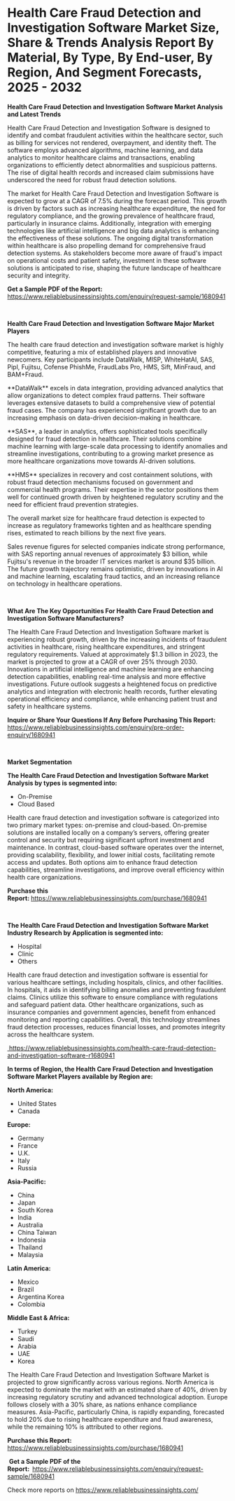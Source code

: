 <p><h1>Health Care Fraud Detection and Investigation Software Market Size, Share & Trends Analysis Report By Material, By Type, By End-user, By Region, And Segment Forecasts, 2025 - 2032</h1></p><p><strong>Health Care Fraud Detection and Investigation Software Market Analysis and Latest Trends</strong></p>
<p><p>Health Care Fraud Detection and Investigation Software is designed to identify and combat fraudulent activities within the healthcare sector, such as billing for services not rendered, overpayment, and identity theft. The software employs advanced algorithms, machine learning, and data analytics to monitor healthcare claims and transactions, enabling organizations to efficiently detect abnormalities and suspicious patterns. The rise of digital health records and increased claim submissions have underscored the need for robust fraud detection solutions.</p><p>The market for Health Care Fraud Detection and Investigation Software is expected to grow at a CAGR of 7.5% during the forecast period. This growth is driven by factors such as increasing healthcare expenditure, the need for regulatory compliance, and the growing prevalence of healthcare fraud, particularly in insurance claims. Additionally, integration with emerging technologies like artificial intelligence and big data analytics is enhancing the effectiveness of these solutions. The ongoing digital transformation within healthcare is also propelling demand for comprehensive fraud detection systems. As stakeholders become more aware of fraud's impact on operational costs and patient safety, investment in these software solutions is anticipated to rise, shaping the future landscape of healthcare security and integrity.</p></p>
<p><strong>Get a Sample PDF of the Report:&nbsp;</strong> <a href="https://www.reliablebusinessinsights.com/enquiry/request-sample/1680941?utm_campaign=2224&utm_medium=2&utm_source=Github&utm_content=ia&utm_term=24032025&utm_id=health-care-fraud-detection-and-investigation-software">https://www.reliablebusinessinsights.com/enquiry/request-sample/1680941</a></p>
<p>&nbsp;</p>
<p><strong>Health Care Fraud Detection and Investigation Software Major Market Players</strong></p>
<p><p>The health care fraud detection and investigation software market is highly competitive, featuring a mix of established players and innovative newcomers. Key participants include DataWalk, MISP, WhiteHatAI, SAS, Pipl, Fujitsu, Cofense PhishMe, FraudLabs Pro, HMS, Sift, MinFraud, and BAM+Fraud. </p><p>**DataWalk** excels in data integration, providing advanced analytics that allow organizations to detect complex fraud patterns. Their software leverages extensive datasets to build a comprehensive view of potential fraud cases. The company has experienced significant growth due to an increasing emphasis on data-driven decision-making in healthcare.</p><p>**SAS**, a leader in analytics, offers sophisticated tools specifically designed for fraud detection in healthcare. Their solutions combine machine learning with large-scale data processing to identify anomalies and streamline investigations, contributing to a growing market presence as more healthcare organizations move towards AI-driven solutions.</p><p>**HMS** specializes in recovery and cost containment solutions, with robust fraud detection mechanisms focused on government and commercial health programs. Their expertise in the sector positions them well for continued growth driven by heightened regulatory scrutiny and the need for efficient fraud prevention strategies.</p><p>The overall market size for healthcare fraud detection is expected to increase as regulatory frameworks tighten and as healthcare spending rises, estimated to reach billions by the next five years. </p><p>Sales revenue figures for selected companies indicate strong performance, with SAS reporting annual revenues of approximately $3 billion, while Fujitsu's revenue in the broader IT services market is around $35 billion. The future growth trajectory remains optimistic, driven by innovations in AI and machine learning, escalating fraud tactics, and an increasing reliance on technology in healthcare operations.</p></p>
<p>&nbsp;</p>
<p><strong>What Are The Key Opportunities For Health Care Fraud Detection and Investigation Software Manufacturers?</strong></p>
<p><p>The Health Care Fraud Detection and Investigation Software market is experiencing robust growth, driven by the increasing incidents of fraudulent activities in healthcare, rising healthcare expenditures, and stringent regulatory requirements. Valued at approximately $1.3 billion in 2023, the market is projected to grow at a CAGR of over 25% through 2030. Innovations in artificial intelligence and machine learning are enhancing detection capabilities, enabling real-time analysis and more effective investigations. Future outlook suggests a heightened focus on predictive analytics and integration with electronic health records, further elevating operational efficiency and compliance, while enhancing patient trust and safety in healthcare systems.</p></p>
<p><strong>Inquire or Share Your Questions If Any Before Purchasing This Report:</strong> <a href="https://www.reliablebusinessinsights.com/enquiry/pre-order-enquiry/1680941?utm_campaign=2224&utm_medium=2&utm_source=Github&utm_content=ia&utm_term=24032025&utm_id=health-care-fraud-detection-and-investigation-software">https://www.reliablebusinessinsights.com/enquiry/pre-order-enquiry/1680941</a></p>
<p>&nbsp;</p>
<p><strong>Market Segmentation</strong></p>
<p><strong>The Health Care Fraud Detection and Investigation Software Market Analysis by types is segmented into:</strong></p>
<p><ul><li>On-Premise</li><li>Cloud Based</li></ul></p>
<p><p>Health care fraud detection and investigation software is categorized into two primary market types: on-premise and cloud-based. On-premise solutions are installed locally on a company’s servers, offering greater control and security but requiring significant upfront investment and maintenance. In contrast, cloud-based software operates over the internet, providing scalability, flexibility, and lower initial costs, facilitating remote access and updates. Both options aim to enhance fraud detection capabilities, streamline investigations, and improve overall efficiency within health care organizations.</p></p>
<p><strong>Purchase this Report:&nbsp;</strong><a href="https://www.reliablebusinessinsights.com/purchase/1680941?utm_campaign=2224&utm_medium=2&utm_source=Github&utm_content=ia&utm_term=24032025&utm_id=health-care-fraud-detection-and-investigation-software">https://www.reliablebusinessinsights.com/purchase/1680941</a></p>
<p>&nbsp;</p>
<p><strong>The Health Care Fraud Detection and Investigation Software Market Industry Research by Application is segmented into:</strong></p>
<p><ul><li>Hospital</li><li>Clinic</li><li>Others</li></ul></p>
<p><p>Health care fraud detection and investigation software is essential for various healthcare settings, including hospitals, clinics, and other facilities. In hospitals, it aids in identifying billing anomalies and preventing fraudulent claims. Clinics utilize this software to ensure compliance with regulations and safeguard patient data. Other healthcare organizations, such as insurance companies and government agencies, benefit from enhanced monitoring and reporting capabilities. Overall, this technology streamlines fraud detection processes, reduces financial losses, and promotes integrity across the healthcare system.</p></p>
<p><a href="https://www.reliablebusinessinsights.com/health-care-fraud-detection-and-investigation-software-r1680941?utm_campaign=2224&utm_medium=2&utm_source=Github&utm_content=ia&utm_term=24032025&utm_id=health-care-fraud-detection-and-investigation-software">&nbsp;https://www.reliablebusinessinsights.com/health-care-fraud-detection-and-investigation-software-r1680941</a></p>
<p><strong>In terms of Region, the Health Care Fraud Detection and Investigation Software Market Players available by Region are:</strong></p>
<p>
    <p> <strong> North America: </strong>
        <ul>
            <li>United States</li>
            <li>Canada</li>
        </ul>
        </p> 
    <p> <strong> Europe: </strong>
        <ul>
            <li>Germany</li>
            <li>France</li>
            <li>U.K.</li>
            <li>Italy</li>
            <li>Russia</li>
        </ul>
        </p> 
    <p> <strong> Asia-Pacific: </strong>
        <ul>
            <li>China</li>
            <li>Japan</li>
            <li>South Korea</li>
            <li>India</li>
            <li>Australia</li>
            <li>China Taiwan</li>
            <li>Indonesia</li>
            <li>Thailand</li>
            <li>Malaysia</li>
        </ul>
        </p> 
    <p> <strong> Latin America: </strong>
        <ul>
            <li>Mexico</li>
            <li>Brazil</li>
            <li>Argentina Korea</li>
            <li>Colombia</li>
        </ul>
        </p> 
    <p> <strong> Middle East & Africa: </strong>
        <ul>
            <li>Turkey</li>
            <li>Saudi</li>
            <li>Arabia</li>
            <li>UAE</li>
            <li>Korea</li>
        </ul>
    </p>
    </p>
<p><p>The Health Care Fraud Detection and Investigation Software Market is projected to grow significantly across various regions. North America is expected to dominate the market with an estimated share of 40%, driven by increasing regulatory scrutiny and advanced technological adoption. Europe follows closely with a 30% share, as nations enhance compliance measures. Asia-Pacific, particularly China, is rapidly expanding, forecasted to hold 20% due to rising healthcare expenditure and fraud awareness, while the remaining 10% is attributed to other regions.</p></p>
<p><strong>Purchase this Report: </strong><a href="https://www.reliablebusinessinsights.com/purchase/1680941?utm_campaign=2224&utm_medium=2&utm_source=Github&utm_content=ia&utm_term=24032025&utm_id=health-care-fraud-detection-and-investigation-software">https://www.reliablebusinessinsights.com/purchase/1680941</a></p>
<p>&nbsp;<strong>Get a Sample PDF of the Report:&nbsp;&nbsp;</strong><a href="https://www.reliablebusinessinsights.com/enquiry/request-sample/1680941?utm_campaign=2224&utm_medium=2&utm_source=Github&utm_content=ia&utm_term=24032025&utm_id=health-care-fraud-detection-and-investigation-software">https://www.reliablebusinessinsights.com/enquiry/request-sample/1680941</a></p>
<p><strong></strong></p>
<p>Check more reports on <a href="https://www.reliablebusinessinsights.com/?utm_campaign=2224&utm_medium=2&utm_source=Github&utm_content=ia&utm_term=24032025&utm_id=health-care-fraud-detection-and-investigation-software">https://www.reliablebusinessinsights.com/</a></p>